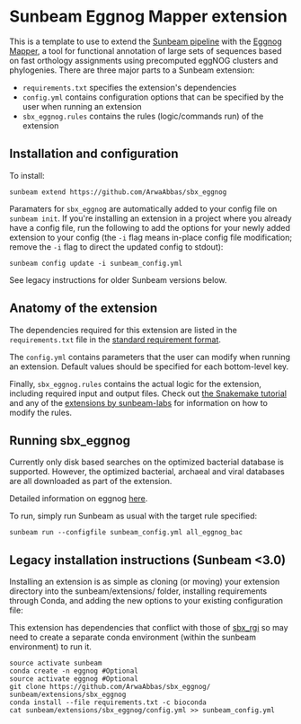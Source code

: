 # Sunbeam Eggnog Mapper extension 

This is a template to use to extend the [Sunbeam pipeline](https://github.com/sunbeam-labs/sunbeam) with the [Eggnog Mapper](https://anaconda.org/bioconda/eggnog-mapper), a tool for functional annotation of large sets of sequences based on fast orthology assignments using precomputed eggNOG clusters and phylogenies. There are three major parts to a Sunbeam extension: 

 - `requirements.txt` specifies the extension's dependencies
 - `config.yml` contains configuration options that can be specified by the user when running an extension
 - `sbx_eggnog.rules` contains the rules (logic/commands run) of the extension

## Installation and configuration
 
To install:

    sunbeam extend https://github.com/ArwaAbbas/sbx_eggnog

Paramaters for `sbx_eggnog` are automatically added to your config file on `sunbeam init`. If you're installing an extension in a project where you already have a config file, run the following to add the options for your newly added extension to your config (the `-i` flag means in-place config file modification; remove the `-i` flag to direct the updated config to stdout):

    sunbeam config update -i sunbeam_config.yml

See legacy instructions for older Sunbeam versions below.

## Anatomy of the extension

The dependencies required for this extension are listed in the `requirements.txt` file in the [standard requirement format](https://pip.readthedocs.io/en/1.1/requirements.html). 

The `config.yml` contains parameters that the user can modify when running an extension. Default values should be specified for each bottom-level key.

Finally, `sbx_eggnog.rules` contains the actual logic for the extension, including required input and output files. Check out [the Snakemake tutorial](http://snakemake.readthedocs.io/en/stable/tutorial/basics.html) and any of the [extensions by sunbeam-labs](https://github.com/sunbeam-labs) for information on how to modify the rules.

## Running sbx_eggnog
Currently only disk based searches on the optimized bacterial database is supported. However, the optimized bacterial, archaeal and viral databases are all downloaded as part of the extension.

Detailed information on eggnog [here](https://github.com/jhcepas/eggnog-mapper/wiki).

To run, simply run Sunbeam as usual with the target rule specified:

    sunbeam run --configfile sunbeam_config.yml all_eggnog_bac
    

## Legacy installation instructions (Sunbeam <3.0)

Installing an extension is as simple as cloning (or moving) your extension directory into the sunbeam/extensions/ folder, installing requirements through Conda, and adding the new options to your existing configuration file: 

This extension has dependencies that conflict with those of [sbx_rgi](https://github.com/louiejtaylor/sbx_rgi) so may need to create a separate conda environment (within the sunbeam environment) to run it.

    source activate sunbeam 
    conda create -n eggnog #Optional
    source activate eggnog #Optional
    git clone https://github.com/ArwaAbbas/sbx_eggnog/ sunbeam/extensions/sbx_eggnog
    conda install --file requirements.txt -c bioconda
    cat sunbeam/extensions/sbx_eggnog/config.yml >> sunbeam_config.yml

